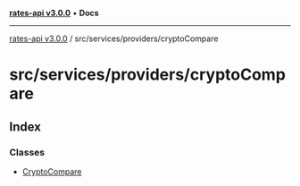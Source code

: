 [**rates-api v3.0.0**](../../../../README.md) • **Docs**

***

[rates-api v3.0.0](../../../../modules.md) / src/services/providers/cryptoCompare

# src/services/providers/cryptoCompare

## Index

### Classes

- [CryptoCompare](classes/CryptoCompare.md)
